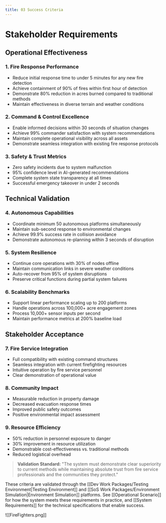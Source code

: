 ```yaml
---
title: 03 Success Criteria
---
```

# **Stakeholder Requirements**
## **Operational Effectiveness**

### **1. Fire Response Performance**
- Reduce initial response time to under 5 minutes for any new fire detection
- Achieve containment of 90% of fires within first hour of detection
- Demonstrate 80% reduction in acres burned compared to traditional methods
- Maintain effectiveness in diverse terrain and weather conditions

### **2. Command & Control Excellence**
- Enable informed decisions within 30 seconds of situation changes
- Achieve 99% commander satisfaction with system recommendations
- Maintain complete operational visibility across all assets
- Demonstrate seamless integration with existing fire response protocols

### **3. Safety & Trust Metrics**
- Zero safety incidents due to system malfunction
- 95% confidence level in AI-generated recommendations
- Complete system state transparency at all times
- Successful emergency takeover in under 2 seconds

## **Technical Validation**

### **4. Autonomous Capabilities**
- Coordinate minimum 50 autonomous platforms simultaneously
- Maintain sub-second response to environmental changes
- Achieve 99.9% success rate in collision avoidance
- Demonstrate autonomous re-planning within 3 seconds of disruption

### **5. System Resilience**
- Continue core operations with 30% of nodes offline
- Maintain communication links in severe weather conditions
- Auto-recover from 95% of system disruptions
- Preserve critical functions during partial system failures

### **6. Scalability Benchmarks**
- Support linear performance scaling up to 200 platforms
- Handle operations across 100,000+ acre engagement zones
- Process 10,000+ sensor inputs per second
- Maintain performance metrics at 200% baseline load

## **Stakeholder Acceptance**

### **7. Fire Service Integration**
- Full compatibility with existing command structures
- Seamless integration with current firefighting resources
- Intuitive operation by fire service personnel
- Clear demonstration of operational value

### **8. Community Impact**
- Measurable reduction in property damage
- Decreased evacuation response times
- Improved public safety outcomes
- Positive environmental impact assessment

### **9. Resource Efficiency**
- 50% reduction in personnel exposure to danger
- 30% improvement in resource utilization
- Demonstrable cost-effectiveness vs. traditional methods
- Reduced logistical overhead

> **Validation Standard:** "The system must demonstrate clear superiority to current methods while maintaining absolute trust from fire service professionals and the communities they protect."

These criteria are validated through the [[Dev Work Packages/Testing Environment|Testing Environment]] and [[SoS Work Packages/Environment Simulation|Environment Simulation]] platforms. See [[Operational Scenario]] for how the system meets these requirements in practice, and [[System Requirements]] for the technical specifications that enable success.

![[FireFighters.png]]